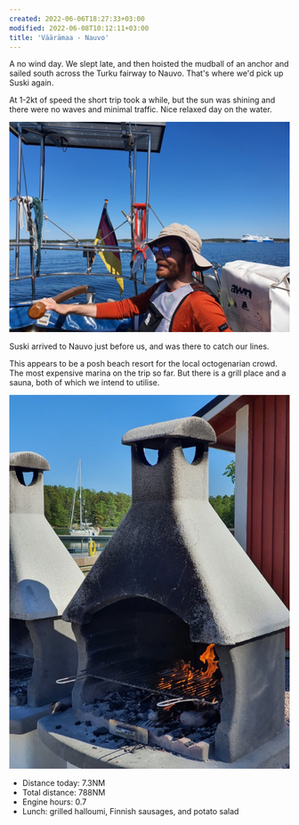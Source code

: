 ```yaml
---
created: 2022-06-06T18:27:33+03:00
modified: 2022-06-08T10:12:11+03:00
title: 'Väärämaa - Nauvo'
---
```


A no wind day. We slept late, and then hoisted the mudball of an anchor and sailed south across the Turku fairway to Nauvo. That's where we'd pick up Suski again.

At 1-2kt of speed the short trip took a while, but the sun was shining and there were no waves and minimal traffic. Nice relaxed day on the water.

![Image](../2022/5b3b17abde319d74d2192367f4b62dfc.jpg) 

Suski arrived to Nauvo just before us, and was there to catch our lines.

This appears to be a posh beach resort for the local octogenarian crowd. The most expensive marina on the trip so far. But there is a grill place and a sauna, both of which we intend to utilise.

![Image](../2022/993f3d0d95467ede24f48c14890a1bec.jpg) 

* Distance today: 7.3NM
* Total distance: 788NM
* Engine hours: 0.7
* Lunch: grilled halloumi, Finnish sausages, and potato salad
